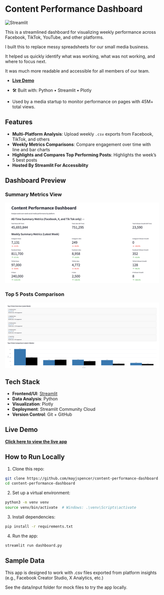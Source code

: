 # Content Performance Dashboard
![Streamlit](https://img.shields.io/badge/Built%20with-Streamlit-orange)

This is a streamlined dashboard for visualizing weekly performance across Facebook, TikTok, YouTube, and other platforms.

I built this to replace messy spreadsheets for our small media business.

It helped us quickly identify what was working, what was not working, and where to focus next.

It was much more readable and accessible for all members of our team.

- [**Live Demo**](https://boomerbackfield.streamlit.app)

- 🛠️ Built with: Python • Streamlit •  Plotly

- Used by a media startup to monitor performance on pages with 45M+ total views.

## Features

-  **Multi-Platform Analysis**: Upload weekly `.csv` exports from Facebook, TikTok, and others  
-  **Weekly Metrics Comparisons**: Compare engagement over time with line and bar charts  
-  **Highlights and Compares Top Performing Posts**: Highlights the week’s 5 best posts  
-  **Hosted By Streamlit For Accessiblity**

## Dashboard Preview

### Summary Metrics View
![Summary Metrics](assets/summary_metrics.png)

### Top 5 Posts Comparison
![Top 5 Posts](assets/top_posts.png)


## Tech Stack

- **Frontend/UI**: [Streamlit](https://streamlit.io/)
- **Data Analysis**: Python
- **Visualization**: Plotly
- **Deployment**: Streamlit Community Cloud
- **Version Control**: Git + GitHub

## Live Demo

 **[Click here to view the live app](https://boomerbackfield.streamlit.app)**

## How to Run Locally

1. Clone this repo:
```bash
git clone https://github.com/mayjspencer/content-performance-dashboard.git
cd content-performance-dashboard
```

2. Set up a virtual environment:
```bash
python3 -m venv venv
source venv/bin/activate  # Windows: .\venv\Scripts\activate
```
3. Install dependencies:
```bash
pip install -r requirements.txt
```
4. Run the app:
```bash
streamlit run dashboard.py
```

## Sample Data

This app is designed to work with .csv files exported from platform insights (e.g., Facebook Creator Studio, X Analytics, etc.)

See the data/input folder for mock files to try the app locally.
